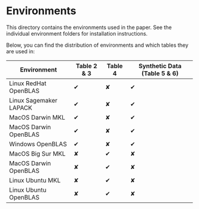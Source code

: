 # Environments

This directory contains the environments used in the paper.
See the individual environment folders for installation instructions.

Below, you can find the distribution of environments and which tables they are used in:

| Environment | Table 2 & 3 | Table 4 | Synthetic Data (Table 5 & 6) |
|---|---|---|---|
| Linux RedHat OpenBLAS | ✔ | ✘ | ✔ |
| Linux Sagemaker LAPACK | ✔ | ✘ | ✔ |
| MacOS Darwin MKL | ✔ | ✘ | ✔ |
| MacOS Darwin OpenBLAS | ✔ | ✘ | ✔ |
| Windows OpenBLAS | ✔ | ✘ | ✔ |
| MacOS Big Sur MKL | ✘ | ✔ | ✘ |
| MacOS Darwin OpenBLAS | ✘ | ✔ | ✘ |
| Linux Ubuntu MKL | ✘ | ✔ | ✘ |
| Linux Ubuntu OpenBLAS | ✘ | ✔ | ✘ |
